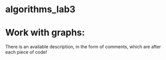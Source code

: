# algorithms_lab3

# Work with graphs:

 There is an available description, in the form of comments, which are after each piece of code!
